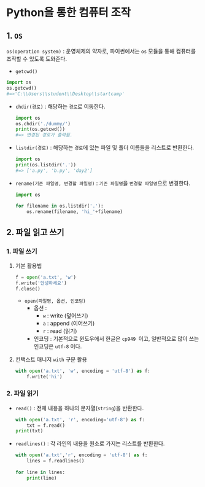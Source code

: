 # Python을 통한 컴퓨터 조작

## 1. `OS`

`os(operation system)` :  운영체제의 약자로, 파이썬에서는 `os` 모듈을 통해 컴퓨터를 조작할 수 있도록 도와준다.

*  `getcwd()`

  ```python
  import os
  os.getcwd()
  #=>'C:\\Users\\student\\Desktop\\startcamp'
  ```

* `chdir(경로)` : 해당하는 `경로`로 이동한다.

  ```python
  import os
  os.chdir('./dummy/')
  print(os.getcwd())
  #=> 변경된 경로가 출력됨.
  ```

* `listdir(경로)` : 해당하는 `경로`에 있는 파일 및 폴더 이름들을 리스트로 반환한다.

  ```python
  import os
  print(os.listdir('.'))
  #=> ['a.py', 'b.py', 'day2']
  ```

* `rename(기존 파일명, 변경할 파일명)`  : `기존 파일명`을 `변경할 파일명`으로 변경한다.

  ```python
  import os
  
  for filename in os.listdir('.'):
      os.rename(filename, 'hi_'+filename)
  ```

  

## 2. 파일 읽고 쓰기

### 1. 파일 쓰기

1. 기본 활용법

   ```python
   f = open('a.txt', 'w')
   f.write('안녕하세요')
   f.close()
   ```

   * `open(파일명, 옵션, 인코딩)`
     * 옵션 : 
       * `w` : write (덮어쓰기)
       * `a` :  append (이어쓰기)
       * `r` : read (읽기)
     * 인코딩 : 기본적으로 윈도우에서 한글은 `cp949 `이고, 일반적으로 많이 쓰는 인코딩은 `utf-8` 이다.

2. 컨택스트 매니저 `with` 구문 활용

   ```python
   with open('a.txt', 'w', encoding = 'utf-8') as f:
       f.write('hi')
   ```



### 2. 파일 읽기

* `read()` : 전체 내용을 하나의 문자열(`string`)을 반환한다.

  ```python
  with open('a.txt', 'r', encoding='utf-8') as f:
      txt = f.read()
  print(txt)
  ```

  

* `readlines()` : 각 라인의 내용을 원소로 가지는 리스트를 반환한다.

  ```python
  with open('a.txt','r', encoding = 'utf-8') as f:
      lines = f.readlines()
      
  for line in lines:
      print(line)
  ```

  
